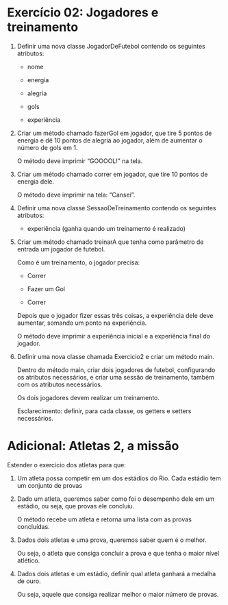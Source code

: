 # Exercício 02: Jogadores e treinamento 

1. Definir uma nova classe JogadorDeFutebol contendo os seguintes atributos:

    * nome 

    * energia 

    * alegria 

    * gols 

    * experiência 

2. Criar um método chamado fazerGol em jogador, que tire 5 pontos de energia e dê 10 pontos de alegria ao jogador, além de aumentar o número de gols em 1.

    O método deve imprimir “GOOOOL!” na tela. 

3. Criar um método chamado correr em jogador, que tire 10 pontos de energia dele.

    O método deve imprimir na tela: “Cansei”. 

4. Definir uma nova classe SessaoDeTreinamento contendo os seguintes atributos: 

    * experiência (ganha quando um treinamento é realizado) 

5. Criar um método chamado treinarA que tenha como parâmetro de entrada um jogador de futebol.

    Como é um treinamento, o jogador precisa:

    * Correr 

    * Fazer um Gol 

    * Correr 

    Depois que o jogador fizer essas três coisas, a experiência dele deve aumentar, somando um ponto na experiência.
    
    O método deve imprimir a experiência inicial e a experiência final do jogador. 

6. Definir uma nova classe chamada Exercicio2 e criar um método main.

    Dentro do método main, criar dois jogadores de futebol, configurando os atributos necessários, e criar uma sessão de treinamento, também com os atributos necessários.
    
    Os dois jogadores devem realizar um treinamento. 

    Esclarecimento: definir, para cada classe, os getters e setters necessários.

# Adicional: Atletas 2, a missão

Estender o exercício dos atletas para que: 

1. Um atleta possa competir em um dos estádios do Rio.
    Cada estádio tem um conjunto de provas 

2. Dado um atleta, queremos saber como foi o desempenho dele em um estádio, ou seja, que provas ele concluiu.

    O método recebe um atleta e retorna uma lista com as provas concluídas. 

3. Dados dois atletas e uma prova, queremos saber quem é o melhor.

    Ou seja, o atleta que consiga concluir a prova e que tenha o maior nível atlético. 

4. Dados dois atletas e um estádio, definir qual atleta ganhará a medalha de ouro.

    Ou seja, aquele que consiga realizar melhor o maior número de provas.